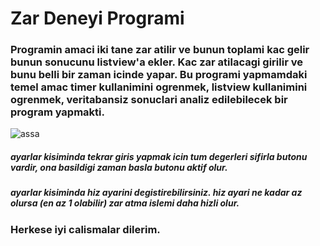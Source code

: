 # Zar Deneyi Programi

### Programin amaci iki tane zar atilir ve bunun toplami kac gelir bunun sonucunu listview'a ekler. Kac zar atilacagi girilir ve bunu belli bir zaman icinde yapar. Bu programi yapmamdaki temel amac timer kullanimini ogrenmek, listview kullanimini ogrenmek, veritabansiz sonuclari analiz edilebilecek bir program yapmakti.

![assa](https://github.com/FurcanY/ZarDeneyiProgrami/assets/114299899/ae737878-b7db-4b28-9fcd-60f2ad08a4ee)

##### ayarlar kisiminda tekrar giris yapmak icin tum degerleri sifirla butonu vardir, ona basildigi zaman basla butonu aktif olur.
##### ayarlar kisiminda hiz ayarini degistirebilirsiniz. hiz ayari ne kadar az olursa (en az 1 olabilir) zar atma islemi daha hizli olur.

### Herkese iyi calismalar dilerim.
